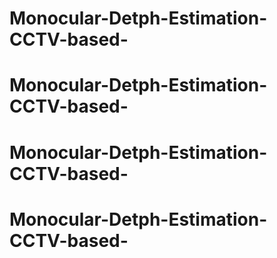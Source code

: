 # Monocular-Detph-Estimation-CCTV-based-
# Monocular-Detph-Estimation-CCTV-based-
# Monocular-Detph-Estimation-CCTV-based-
# Monocular-Detph-Estimation-CCTV-based-
